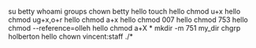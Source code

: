 su betty
whoami
groups
chown betty hello
touch hello
chmod u+x hello
chmod ug+x,o+r hello
chmod a+x hello
chmod 007 hello
chmod 753 hello
chmod --reference=olleh hello
chmod a+X *
mkdir -m 751 my_dir
chgrp holberton hello
chown vincent:staff ./*
